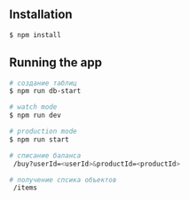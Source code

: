 
## Installation

```bash
$ npm install
```

## Running the app

```bash
# создание таблиц
$ npm run db-start

# watch mode
$ npm run dev

# production mode
$ npm run start

# списание баланса 
 /buy?userId=<userId>&productId=<productId>

# получение спсика объектов
 /items
```

